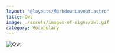 ```yaml
---
layout: "@layouts/MarkdownLayout.astro"
title: Owl
image: ./assets/images-of-signs/owl.gif
category: Vocabulary
---
```


![Owl](@signs/owl.gif)

